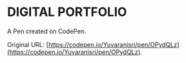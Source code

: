 # DIGITAL PORTFOLIO

A Pen created on CodePen.

Original URL: [https://codepen.io/Yuvaranisri/pen/OPydQLz](https://codepen.io/Yuvaranisri/pen/OPydQLz).

